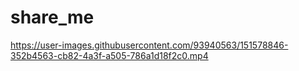 # share_me





https://user-images.githubusercontent.com/93940563/151578846-352b4563-cb82-4a3f-a505-786a1d18f2c0.mp4
